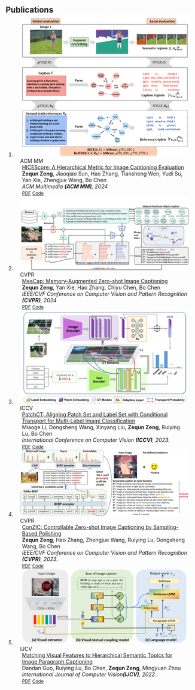 <h2 id="publications" style="margin: 2px 0px -15px;">Publications</h2>

<div class="publications">
<ol class="bibliography">

<li>
<div class="pub-row">

  <div class="col-sm-3 abbr" style="position: relative;padding-right: 15px;padding-left: 15px;">
    <img src="assets/img/hice.png" class="teaser img-fluid z-depth-1">
    <abbr class="badge">ACM MM</abbr>
  </div>

  <div class="col-sm-9" style="position: relative;padding-right: 15px;padding-left: 20px;">
    <div class="title"><a href="https://arxiv.org/pdf/2403.03715.pdf">HICEScore: A Hierarchical Metric for Image Captioning Evaluation</a></div>
    <div class="author"><strong>Zequn Zeng</strong>, Jiaoqiao Sun, Hao Zhang, Tiansheng Wen, Yudi Su, Yan Xie, Zhengjue Wang, Bo Chen</div>
    <div class="periodical"><em>ACM Multimedia <strong>(ACM MM)</strong>, 2024</em></div>
    <div class="links">
      <a href="https://arxiv.org/pdf/2407.18589" class="btn btn-sm z-depth-0" role="button" target="_blank" style="font-size:12px;">PDF</a>
      <a href="https://github.com/joeyz0z/HICE" class="btn btn-sm z-depth-0" role="button" target="_blank" style="font-size:12px;">Code</a>
    </div>
  </div>
</div>
</li>

<li>
<div class="pub-row">

  <div class="col-sm-3 abbr" style="position: relative;padding-right: 15px;padding-left: 15px;">
    <img src="assets/img/MeaCap.png" class="teaser img-fluid z-depth-1">
    <abbr class="badge">CVPR</abbr>
  </div>

  <div class="col-sm-9" style="position: relative;padding-right: 15px;padding-left: 20px;">
    <div class="title"><a href="https://arxiv.org/pdf/2403.03715.pdf">MeaCap: Memory-Augmented Zero-shot Image Captioning</a></div>
    <div class="author"><strong>Zequn Zeng</strong>, Yan Xie, Hao Zhang, Chiyu Chen, Bo Chen</div>
    <div class="periodical"><em>IEEE/CVF Conference on Computer Vision and Pattern Recognition <strong>(CVPR)</strong>, 2024</em></div>
    <div class="links">
      <a href="https://arxiv.org/pdf/2403.03715.pdf" class="btn btn-sm z-depth-0" role="button" target="_blank" style="font-size:12px;">PDF</a>
      <a href="https://github.com/joeyz0z/MeaCap" class="btn btn-sm z-depth-0" role="button" target="_blank" style="font-size:12px;">Code</a>
    </div>
  </div>
</div>
</li>

<li>
<div class="pub-row">

  <div class="col-sm-3 abbr" style="position: relative;padding-right: 15px;padding-left: 15px;">
    <img src="assets/img/PatchCT.png" class="teaser img-fluid z-depth-1">
    <abbr class="badge">ICCV</abbr>
  </div>

  <div class="col-sm-9" style="position: relative;padding-right: 15px;padding-left: 20px;">
    <div class="title"><a href="https://arxiv.org/pdf/2307.09066.pdf">PatchCT: Aligning Patch Set and Label Set with Conditional Transport
for Multi-Label Image Classification</a></div>
        <div class="author">Miaoge Li, Dongsheng Wang, Xinyang Liu, <strong>Zequn Zeng</strong>, Ruiying Lu, Bo Chen</div>
    <div class="periodical"><em>International Conference on Computer Vision <strong>(ICCV)</strong>, 2023.</em></div>
    <div class="links">
      <a href="https://arxiv.org/pdf/2307.09066.pdf" class="btn btn-sm z-depth-0" role="button" target="_blank" style="font-size:12px;">PDF</a>
      <a href="https://github.com/keepgoingjkg/PatchCT" class="btn btn-sm z-depth-0" role="button" target="_blank" style="font-size:12px;">Code</a>
    </div>
  </div>
</div>
</li>

<li>
<div class="pub-row">

  <div class="col-sm-3 abbr" style="position: relative;padding-right: 15px;padding-left: 15px;">
    <img src="assets/img/ConZIC.jpg" class="teaser img-fluid z-depth-1">
    <abbr class="badge">CVPR</abbr>
  </div>

  <div class="col-sm-9" style="position: relative;padding-right: 15px;padding-left: 20px;">
    <div class="title"><a href="https://arxiv.org/abs/2303.02437">ConZIC: Controllable Zero-shot Image Captioning by Sampling-Based Polishing</a></div>
    <div class="author"><strong>Zequn Zeng</strong>, Hao Zhang, Zhengjue Wang, Ruiying Lu, Dongsheng Wang, Bo Chen</div>
        <div class="periodical"><em>IEEE/CVF Conference on Computer Vision and Pattern Recognition <strong>(CVPR)</strong>, 2023.</em></div>
    <div class="links">
      <a href="https://arxiv.org/abs/2303.02437" class="btn btn-sm z-depth-0" role="button" target="_blank" style="font-size:12px;">PDF</a>
      <a href="https://github.com/joeyz0z/ConZIC" class="btn btn-sm z-depth-0" role="button" target="_blank" style="font-size:12px;">Code</a>
    </div>
  </div>
</div>
</li>
  
  
<li>
<div class="pub-row">

  <div class="col-sm-3 abbr" style="position: relative;padding-right: 15px;padding-left: 15px;">
    <img src="assets/img/ijcv_dan.png" class="teaser img-fluid z-depth-1">
    <abbr class="badge">IJCV</abbr>
  </div>

  <div class="col-sm-9" style="position: relative;padding-right: 15px;padding-left: 20px;">
    <div class="title"><a href="https://arxiv.org/pdf/2105.04143.pdf">Matching Visual Features to Hierarchical Semantic Topics for
Image Paragraph Captioning</a></div>
    <div class="author">Dandan Guo, Ruiying Lu, Bo Chen, <strong>Zequn Zeng</strong>, Mingyuan Zhou</div>
    <div class="periodical"><em> International Journal of Computer Vision<strong>(IJCV)</strong>, 2022.</em></div>
    <div class="links">
      <a href="https://arxiv.org/pdf/2105.04143.pdf" class="btn btn-sm z-depth-0" role="button" target="_blank" style="font-size:12px;">PDF</a>
      <a href="https://github.com/DandanGuo1993/VTCM-based-image-paragraph-caption" class="btn btn-sm z-depth-0" role="button" target="_blank" style="font-size:12px;">Code</a>
    </div>
  </div>
</div>
</li>
  
<br>

</ol>
</div>
